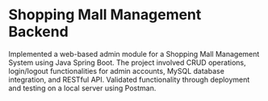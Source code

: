 # Shopping Mall Management Backend
Implemented a web-based admin module for a Shopping Mall Management System using Java Spring Boot. The project involved CRUD operations, login/logout functionalities for admin accounts, MySQL database integration, and RESTful API. Validated functionality through deployment and testing on a local server using Postman.
